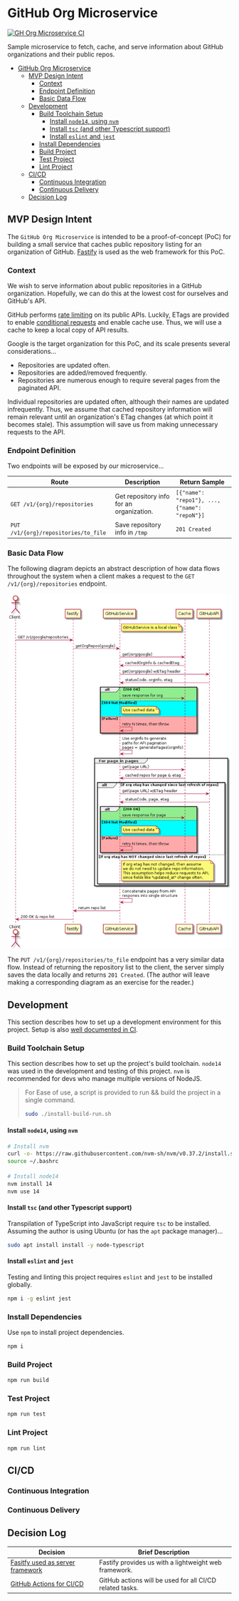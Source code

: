 # GitHub Org Microservice

[![GH Org Microservice CI](https://github.com/SpaceKatt/github-org-microservice/actions/workflows/ci.yml/badge.svg)](https://github.com/SpaceKatt/github-org-microservice/actions/workflows/ci.yml)

Sample microservice to fetch, cache, and serve information about GitHub organizations and their public repos.

- [GitHub Org Microservice](#github-org-microservice)
  - [MVP Design Intent](#mvp-design-intent)
    - [Context](#context)
    - [Endpoint Definition](#endpoint-definition)
    - [Basic Data Flow](#basic-data-flow)
  - [Development](#development)
    - [Build Toolchain Setup](#build-toolchain-setup)
      - [Install `node14`, using `nvm`](#install-node14-using-nvm)
      - [Install `tsc` (and other Typescript support)](#install-tsc-and-other-typescript-support)
      - [Install `eslint` and `jest`](#install-eslint-and-jest)
    - [Install Dependencies](#install-dependencies)
    - [Build Project](#build-project)
    - [Test Project](#test-project)
    - [Lint Project](#lint-project)
  - [CI/CD](#cicd)
    - [Continuous Integration](#continuous-integration)
    - [Continuous Delivery](#continuous-delivery)
  - [Decision Log](#decision-log)

## MVP Design Intent

The `GitHub Org Microservice` is intended to be a proof-of-concept (PoC) for building a small service that caches public repository listing for an organization of GitHub.
[Fastify](https://www.fastify.io/) is used as the web framework for this PoC.

### Context

We wish to serve information about public repositories in a GitHub organization. Hopefully, we can do this at the lowest cost for ourselves and GitHub's API.

GitHub performs [rate limiting](https://docs.github.com/en/rest/overview/resources-in-the-rest-api#rate-limiting) on its public APIs.
Luckily, ETags are provided to enable [conditional requests](https://docs.github.com/en/rest/overview/resources-in-the-rest-api#conditional-requests) and enable cache use. Thus, we will use a cache to keep a local copy of API results.

Google is the target organization for this PoC, and its scale presents several considerations...

-   Repositories are updated often.
-   Repositories are added/removed frequently.
-   Repositories are numerous enough to require several pages from the paginated API.

Individual repositories are updated often, although their names are updated infrequently.
Thus, we assume that cached repository information will remain relevant until an organization's ETag changes (at which point it becomes stale).
This assumption will save us from making unnecessary requests to the API.

### Endpoint Definition

Two endpoints will be exposed by our microservice...

| Route                                | Description                              | Return Sample                                 |
| ------------------------------------ | ---------------------------------------- | --------------------------------------------- |
| `GET /v1/{org}/repositories`         | Get repository info for an organization. | `[{"name": "repo1"}, ..., {"name": "repoN"}]` |
| `PUT /v1/{org}/repositories/to_file` | Save repository info in `/tmp`           | `201 Created`                                 |

### Basic Data Flow

The following diagram depicts an abstract description of how data flows throughout the system when a client makes a request to the `GET /v1/{org}/repositories` endpoint.

![Client request flow diagram](docs/diagrams/out/user-data-flow.png)

The `PUT /v1/{org}/repositories/to_file` endpoint has a very similar data flow. Instead of returning the repository list to the client, the server simply saves the data locally and returns `201 Created`. (The author will leave making a corresponding diagram as an exercise for the reader.)

## Development

This section describes how to set up a development environment for this project.
Setup is also [well documented in CI](https://github.com/SpaceKatt/github-org-microservice/actions/workflows/ci.yml).

### Build Toolchain Setup

This section describes how to set up the project's build toolchain.
`node14` was used in the development and testing of this project.
`nvm` is recommended for devs who manage multiple versions of NodeJS.

> For Ease of use, a script is provided to run && build the project in a single command.
>
> ```bash
> sudo ./install-build-run.sh
> ```

#### Install `node14`, using `nvm`

```bash
# Install nvm
curl -o- https://raw.githubusercontent.com/nvm-sh/nvm/v0.37.2/install.sh | bash
source ~/.bashrc

# Install node14
nvm install 14
nvm use 14
```

#### Install `tsc` (and other Typescript support)

Transpilation of TypeScript into JavaScript require `tsc` to be installed.
Assuming the author is using Ubuntu (or has the `apt` package manager)...

```bash
sudo apt install install -y node-typescript
```

#### Install `eslint` and `jest`

Testing and linting this project requires `eslint` and `jest` to be installed globally.

```bash
npm i -g eslint jest
```

### Install Dependencies

Use `npm` to install project dependencies.

```bash
npm i
```

### Build Project

```bash
npm run build
```

### Test Project

```bash
npm run test
```

### Lint Project

```bash
npm run lint
```

## CI/CD

### Continuous Integration

### Continuous Delivery

## Decision Log

| Decision                                                     | Brief Description                                        |
| ------------------------------------------------------------ | -------------------------------------------------------- |
| [Fasitfy used as server framework](docs/adr/0001-fastify.md) | Fastify provides us with a lightweight web framework.    |
| [GitHub Actions for CI/CD](docs/adr/0002-github-actions.md)  | GitHub actions will be used for all CI/CD related tasks. |
